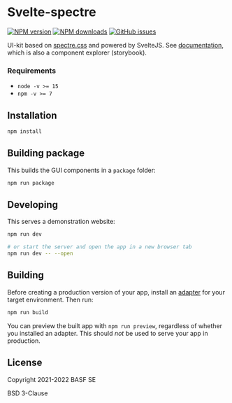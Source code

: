 # Svelte-spectre

[![NPM version](https://img.shields.io/npm/v/svelte-spectre.svg?style=flat)](https://www.npmjs.com/package/svelte-spectre)
[![NPM downloads](https://img.shields.io/npm/dm/svelte-spectre.svg?style=flat)](https://www.npmjs.com/package/svelte-spectre)
[![GitHub issues](https://img.shields.io/github/issues/basf/svelte-spectre?style=flat)](https://github.com/basf/svelte-spectre/issues)

UI-kit based on [spectre.css](https://picturepan2.github.io/spectre/) and powered by SvelteJS. See [documentation](https://svelte-spectre.surge.sh), which is also a component explorer (storybook).

### Requirements

-   `node -v >= 15`
-   `npm -v >= 7`

## Installation

```bash
npm install
```

## Building package

This builds the GUI components in a `package` folder:

```bash
npm run package
```

## Developing

This serves a demonstration website:

```bash
npm run dev

# or start the server and open the app in a new browser tab
npm run dev -- --open
```

## Building

Before creating a production version of your app, install an [adapter](https://kit.svelte.dev/docs#adapters) for your target environment. Then run:

```bash
npm run build
```

You can preview the built app with `npm run preview`, regardless of whether you installed an adapter. This should _not_ be used to serve your app in production.

## License

Copyright 2021-2022 BASF SE

BSD 3-Clause

